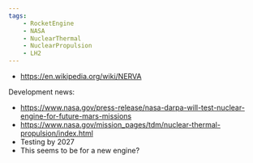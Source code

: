 ```yaml
---
tags:
    - RocketEngine
    - NASA
    - NuclearThermal
    - NuclearPropulsion
    - LH2
---
```


 - https://en.wikipedia.org/wiki/NERVA

Development news:
 - https://www.nasa.gov/press-release/nasa-darpa-will-test-nuclear-engine-for-future-mars-missions
 - https://www.nasa.gov/mission_pages/tdm/nuclear-thermal-propulsion/index.html
 - Testing by 2027
 - This seems to be for a new engine?